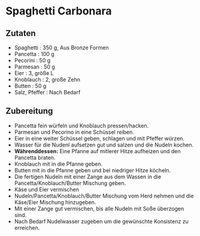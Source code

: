 # Spaghetti Carbonara

## Zutaten

+ Spaghetti : 350 g, Aus Bronze Formen
+ Pancetta : 100 g
+ Pecorini : 50 g
+ Parmesan : 50 g
+ Eier : 3, größe L
+ Knoblauch : 2, große Zehn
+ Butten : 50 g
+ Salz, Pfeffer : Nach Bedarf

## Zubereitung

+ Pancetta fein würfeln und Knoblauch pressen/hacken.
+ Parmesan und Pecorino in eine Schüssel reiben.
+ Eier in eine weiter Schüssel geben, schlagen und mit Pfeffer würzen.
+ Wasser für die Nudenl aufsetzen gut und salzen und die Nudeln kochen.
+ **Währenddessen:** Eine Pfanne auf mitlerer Hitze aufheizen und den Pancetta braten.
+ Knoblauch mit in die Pfanne geben.
+ Butten mit in die Pfanne geben und bei niedriger Hitze köcheln.
+ Die fertigen Nudeln mit einer Zange aus dem Wassen in die Pancetta/Knoblauch/Butter Mischung geben.
+ Käse und Eier vermischen
+ Nudeln/Pancetta/Knoblauch/Butter Mischung vom Herd nehmen und die Käse/Eier Mischung hinzugeben.
+ Mit einer Zange gut vermischen, bis alle Nudeln mit Soße überzogen sind.
+ Nach Bedarf Nudelwasser zugeben um die gewünschte Konsistenz zu erreichen.

